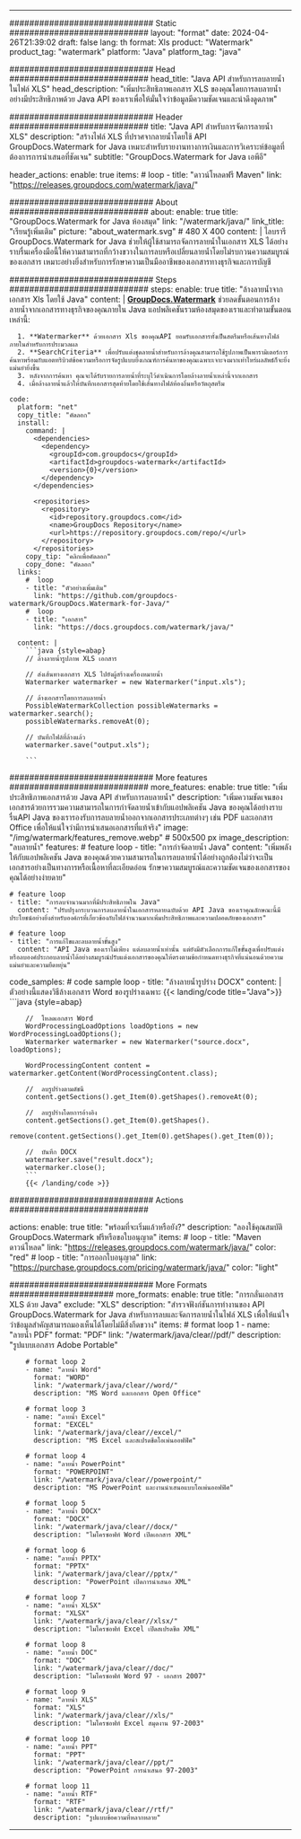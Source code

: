 
---
############################# Static ############################
layout: "format"
date:  2024-04-26T21:39:02
draft: false
lang: th
format: Xls
product: "Watermark"
product_tag: "watermark"
platform: "Java"
platform_tag: "java"

############################# Head ############################
head_title: "Java API สำหรับการลบลายน้ำในไฟล์ XLS"
head_description: "เพิ่มประสิทธิภาพเอกสาร XLS ของคุณโดยการลบลายน้ำอย่างมีประสิทธิภาพด้วย Java API ของเราเพื่อให้มั่นใจว่าข้อมูลมีความชัดเจนและน่าดึงดูดภาพ"

############################# Header ############################
title: "Java API สำหรับการจัดการลายน้ำ XLS" 
description: "สร้างไฟล์ XLS ที่ปราศจากลายน้ำโดยใช้ API GroupDocs.Watermark for Java เหมาะสำหรับรายงานทางการเงินและการวิเคราะห์ข้อมูลที่ต้องการการนำเสนอที่ชัดเจน"
subtitle: "GroupDocs.Watermark for Java เอพีอี" 

header_actions:
  enable: true
  items:
    #  loop
    - title: "ดาวน์โหลดฟรี Maven"
      link: "https://releases.groupdocs.com/watermark/java/"
      
############################# About ############################
about:
    enable: true
    title: "GroupDocs.Watermark for Java ห้องสมุด"
    link: "/watermark/java/"
    link_title: "เรียนรู้เพิ่มเติม"
    picture: "about_watermark.svg" # 480 X 400
    content: |
       ไลบรารี GroupDocs.Watermark for Java ช่วยให้ผู้ใช้สามารถจัดการลายน้ำในเอกสาร XLS ได้อย่างราบรื่นเครื่องมือนี้ให้ความสามารถที่กว้างขวางในการลบหรือเปลี่ยนลายน้ำโดยไม่รบกวนความสมบูรณ์ของเอกสาร เหมาะอย่างยิ่งสำหรับการรักษาความเป็นมืออาชีพของเอกสารทางธุรกิจและการบัญชี

############################# Steps ############################
steps:
    enable: true
    title: "ล้างลายน้ำจากเอกสาร Xls โดยใช้ Java"
    content: |
      **[GroupDocs.Watermark](https://products.groupdocs.com/watermark/java/)** ช่วยลดขั้นตอนการล้างลายน้ำจากเอกสารทางธุรกิจของคุณภายใน Java แอปพลิเคชันรวมห้องสมุดของเราและทำตามขั้นตอนเหล่านี้:
      
      1. **Watermarker** ด้วยเอกสาร Xls ของคุณAPI ยอมรับเอกสารทั้งเป็นสตรีมหรือเส้นทางไฟล์ภายในสำหรับการประมวลผล
      2. **SearchCriteria** เพื่อปรับแต่งชุดลายน้ำสำหรับการล้างคุณสามารถใช้รูปภาพเป็นพารามิเตอร์การค้นหาพร้อมกับแอตทริบิวต์ข้อความหรือการจัดรูปแบบยิ่งเกณฑ์การค้นหาของคุณเฉพาะเจาะจงมากเท่าไหร่ผลลัพธ์ก็จะยิ่งแม่นยำยิ่งขึ้น
      3. หลังจากการค้นหา คุณจะได้รับรายการลายน้ำที่ระบุไว้ดำเนินการโดยล้างลายน้ำเหล่านี้จากเอกสาร
      4. เมื่อล้างลายน้ำแล้วให้บันทึกเอกสารสุดท้ายโดยใช้เส้นทางไฟล์ท้องถิ่นหรือวัตถุสตรีม
   
    code:
      platform: "net"
      copy_title: "คัดลอก"
      install:
        command: |
          <dependencies>
            <dependency>
              <groupId>com.groupdocs</groupId>
              <artifactId>groupdocs-watermark</artifactId>
              <version>{0}</version>
            </dependency>
          </dependencies>

          <repositories>
            <repository>
              <id>repository.groupdocs.com</id>
              <name>GroupDocs Repository</name>
              <url>https://repository.groupdocs.com/repo/</url>
            </repository>
          </repositories>
        copy_tip: "คลิกเพื่อคัดลอก"
        copy_done: "คัดลอก"
      links:
        #  loop
        - title: "ตัวอย่างเพิ่มเติม"
          link: "https://github.com/groupdocs-watermark/GroupDocs.Watermark-for-Java/"
        #  loop
        - title: "เอกสาร"
          link: "https://docs.groupdocs.com/watermark/java/"
          
      content: |
        ```java {style=abap}
        // ล้างลายน้ำรูปภาพ XLS เอกสาร

        // ส่งเส้นทางเอกสาร XLS ไปยังผู้สร้างเครื่องหมายน้ำ
        Watermarker watermarker = new Watermarker("input.xls");
        
        // ล้างเอกสารโดยการลบลายน้ำ
        PossibleWatermarkCollection possibleWatermarks = watermarker.search();
        possibleWatermarks.removeAt(0);

        // บันทึกไฟล์ที่ล้างแล้ว
        watermarker.save("output.xls");
        
        ```        
        
############################# More features ############################
more_features:
  enable: true
  title: "เพิ่มประสิทธิภาพเอกสารด้วย Java API สำหรับการลบลายน้ำ"
  description: "เพิ่มความชัดเจนของเอกสารด้วยการรวมความสามารถในการกำจัดลายน้ำเข้ากับแอปพลิเคชัน Java ของคุณได้อย่างราบรื่นAPI Java ของเรารองรับการลบลายน้ำออกจากเอกสารประเภทต่างๆ เช่น PDF และเอกสาร Office เพื่อให้แน่ใจว่ามีการนำเสนอเอกสารที่แท้จริง"
  image: "/img/watermark/features_remove.webp" # 500x500 px
  image_description: "ลบลายน้ำ"
  features:
    # feature loop
    - title: "การกำจัดลายน้ำ Java"
      content: "เพิ่มพลังให้กับแอปพลิเคชัน Java ของคุณด้วยความสามารถในการลบลายน้ำได้อย่างถูกต้องไม่ว่าจะเป็นเอกสารอย่างเป็นทางการหรือเนื้อหาที่ละเอียดอ่อน รักษาความสมบูรณ์และความชัดเจนของเอกสารของคุณได้อย่างง่ายดาย"

    # feature loop
    - title: "การลบจำนวนมากที่มีประสิทธิภาพใน Java"
      content: "ปรับปรุงกระบวนการลบลายน้ำในเอกสารหลายฉบับด้วย API Java ของเราคุณลักษณะนี้มีประโยชน์อย่างยิ่งสำหรับองค์กรที่เกี่ยวข้องกับไฟล์จำนวนมากเพิ่มประสิทธิภาพและความปลอดภัยของเอกสาร"

    # feature loop
    - title: "การแก้ไขและลบลายน้ำขั้นสูง"
      content: "API Java ของเราไม่เพียง แต่ลบลายน้ำเท่านั้น แต่ยังมีตัวเลือกการแก้ไขขั้นสูงเพื่อปรับแต่งหรือลบองค์ประกอบลายน้ำได้อย่างสมบูรณ์ปรับแต่งเอกสารของคุณให้ตรงตามข้อกำหนดทางธุรกิจที่แน่นอนด้วยความแม่นยำและความยืดหยุ่น"
      
  code_samples:
    # code sample loop
    - title: "ล้างลายน้ำรูปร่าง DOCX"
      content: |
        ตัวอย่างนี้แสดงวิธีล้างเอกสาร Word ของรูปร่างเฉพาะ
        {{< landing/code title="Java">}}
        ```java {style=abap}
        
        //  โหลดเอกสาร Word
        WordProcessingLoadOptions loadOptions = new WordProcessingLoadOptions();
        Watermarker watermarker = new Watermarker("source.docx", loadOptions);

        WordProcessingContent content = watermarker.getContent(WordProcessingContent.class);

        //  ลบรูปร่างตามดัชนี
        content.getSections().get_Item(0).getShapes().removeAt(0);

        //  ลบรูปร่างโดยการอ้างอิง
        content.getSections().get_Item(0).getShapes().
            remove(content.getSections().get_Item(0).getShapes().get_Item(0));

        //  บันทึก DOCX
        watermarker.save("result.docx");
        watermarker.close();
        ```
        {{< /landing/code >}}


############################# Actions ############################

actions:
  enable: true
  title: "พร้อมที่จะเริ่มแล้วหรือยัง?"
  description: "ลองใช้คุณสมบัติ GroupDocs.Watermark ฟรีหรือขอใบอนุญาต"
  items:
    #  loop
    - title: "Maven ดาวน์โหลด"
      link: "https://releases.groupdocs.com/watermark/java/"
      color: "red"
        #  loop
    - title: "การออกใบอนุญาต"
      link: "https://purchase.groupdocs.com/pricing/watermark/java/"
      color: "light"


############################# More Formats #####################
more_formats:
    enable: true
    title: "การกลั่นเอกสาร XLS ด้วย Java"
    exclude: "XLS"
    description: "สำรวจฟังก์ชันการทำงานของ API GroupDocs.Watermark for Java สำหรับการลบและจัดการลายน้ำในไฟล์ XLS เพื่อให้แน่ใจว่าข้อมูลสำคัญสามารถมองเห็นได้โดยไม่มีสิ่งกีดขวาง"
    items: 
        # format loop 1
        - name: "ลายน้ำ PDF"
          format: "PDF"
          link: "/watermark/java/clear//pdf/"
          description: "รูปแบบเอกสาร Adobe Portable"

        # format loop 2
        - name: "ลายน้ำ Word"
          format: "WORD"
          link: "/watermark/java/clear//word/"
          description: "MS Word และเอกสาร Open Office"
          
        # format loop 3
        - name: "ลายน้ำ Excel"
          format: "EXCEL"
          link: "/watermark/java/clear//excel/"
          description: "MS Excel และสเปรดชีตโอเพ่นออฟฟิศ"

        # format loop 4
        - name: "ลายน้ำ PowerPoint"
          format: "POWERPOINT"
          link: "/watermark/java/clear//powerpoint/"
          description: "MS PowerPoint และงานนำเสนอแบบโอเพ่นออฟฟิศ"

        # format loop 5
        - name: "ลายน้ำ DOCX"
          format: "DOCX"
          link: "/watermark/java/clear//docx/"
          description: "ไมโครซอฟท์ Word เปิดเอกสาร XML"
          
        # format loop 6
        - name: "ลายน้ำ PPTX"
          format: "PPTX"
          link: "/watermark/java/clear//pptx/"
          description: "PowerPoint เปิดการนำเสนอ XML"
          
        # format loop 7
        - name: "ลายน้ำ XLSX"
          format: "XLSX"
          link: "/watermark/java/clear//xlsx/"
          description: "ไมโครซอฟท์ Excel เปิดสเปรดชีต XML"

        # format loop 8
        - name: "ลายน้ำ DOC"
          format: "DOC"
          link: "/watermark/java/clear//doc/"
          description: "ไมโครซอฟท์ Word 97 - เอกสาร 2007"

        # format loop 9
        - name: "ลายน้ำ XLS"
          format: "XLS"
          link: "/watermark/java/clear//xls/"
          description: "ไมโครซอฟท์ Excel สมุดงาน 97-2003"

        # format loop 10
        - name: "ลายน้ำ PPT"
          format: "PPT"
          link: "/watermark/java/clear//ppt/"
          description: "PowerPoint การนำเสนอ 97-2003"

        # format loop 11
        - name: "ลายน้ำ RTF"
          format: "RTF"
          link: "/watermark/java/clear//rtf/"
          description: "รูปแบบข้อความที่หลากหลาย"

---